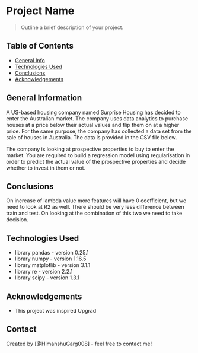 # Project Name
> Outline a brief description of your project.


## Table of Contents
* [General Info](#general-information)
* [Technologies Used](#technologies-used)
* [Conclusions](#conclusions)
* [Acknowledgements](#acknowledgements)

<!-- You can include any other section that is pertinent to your problem -->

## General Information
A US-based housing company named Surprise Housing has decided to enter the Australian market. The company uses data analytics to purchase houses at a price below their actual values and flip them on at a higher price. For the same purpose, the company has collected a data set from the sale of houses in Australia. The data is provided in the CSV file below.

The company is looking at prospective properties to buy to enter the market. You are required to build a regression model using regularisation in order to predict the actual value of the prospective properties and decide whether to invest in them or not.

<!-- You don't have to answer all the questions - just the ones relevant to your project. -->

## Conclusions
On increase of lambda value more features will have 0 coefficient, but we need to look at R2
as well. There should be very less difference between train and test. On looking at the combination
of this two we need to take decision.

<!-- You don't have to answer all the questions - just the ones relevant to your project. -->


## Technologies Used
- library pandas - version 0.25.1
- library numpy - version 1.16.5
- library matplotlib - version 3.1.1
- library re - version 2.2.1
- library scipy - version 1.3.1

<!-- As the libraries versions keep on changing, it is recommended to mention the version of library used in this project -->

## Acknowledgements
- This project was inspired Upgrad

## Contact
Created by [@HimanshuGarg008] - feel free to contact me!

